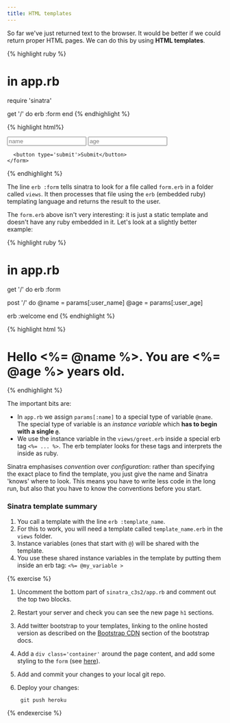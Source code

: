 ```yaml
---
title: HTML templates
---
```


So far we've just returned text to the browser. It would be better if we could return proper HTML pages. We can do this by using **HTML templates**.

{% highlight ruby %}
# in app.rb

require 'sinatra'

get '/' do
  erb :form
end
{% endhighlight %}

{% highlight html%}
<!-- in views/form.erb -->

<!DOCTYPE html>
<html>
<head>
  <title>Barman 2.0</title>
</head>
<body>
  <div class='container'>
    <form method="post" action='/'>
      <input type='text' name='user_name' placeholder='name'>
      <input type='text' name='user_age' placeholder='age'>

      <button type='submit'>Submit</button>
    </form>
  </div>
</body>
</html>
{% endhighlight %}

The line `erb :form` tells sinatra to look for a file called `form.erb` in a folder called `views`. It then processes that file using the `erb` (embedded ruby) templating language and returns the result to the user.

The `form.erb` above isn't very interesting: it is just a static template and doesn't have any ruby embedded in it. Let's look at a slightly better example:

{% highlight ruby %}
# in app.rb

get '/' do
  erb :form

post '/' do
  @name = params[:user_name]
  @age  = params[:user_age]

  erb :welcome
end
{% endhighlight %}

{% highlight html %}
<!-- in views/welcome.erb  -->

<!DOCTYPE html>
<html>
<head>
    <title>hello</title>
</head>
<body>
    <h1>Hello <%= @name %>. You are <%= @age %> years old.</h1>
</body>
</html>
{% endhighlight %}

The important bits are:

* In `app.rb` we assign `params[:name]` to a special type of variable `@name`. The special type of variable is an *instance variable* which **has to begin with a single `@`**.
* We use the instance variable in the `views/greet.erb` inside a special erb tag `<%= ... %>`. The erb templater looks for these tags and interprets the inside as ruby.

Sinatra emphasises *convention* over *configuration*: rather than specifying the exact place to find the template, you just give the name and Sinatra 'knows' where to look. This means you have to write less code in the long run, but also that you have to know the conventions before you start.

<div class="panel panel-primary">
  <div class="panel-heading">
    <h3 class="panel-title">Sinatra template summary</h3>
  </div>
  <div class='panel-body'>
   <ol>
      <li>You call a template with the line <code>erb :template_name</code>.</li>
      <li>For this to work, you will need a template called <code>template_name.erb</code> in the <code>views</code> folder.</li>
      <li>Instance variables (ones that start with <code>@</code>) will be shared with the template.</li>
      <li>You use these shared instance variables in the template by putting them inside an erb tag: <code>&lt;%= @my_variable &gt;</code> </li>
    </ol> 
  </div>
</div>


{% exercise %}
1. Uncomment the bottom part of `sinatra_c3s2/app.rb` and comment out the top two blocks.
2. Restart your server and check you can see the new page `h1` sections.
3. Add twitter bootstrap to your templates, linking to the online hosted version as described on the [Bootstrap CDN](http://getbootstrap.com/getting-started/#download-cdn) section of the bootstrap docs.
4. Add a `div class='container'` around the page content, and add some styling to the `form` (see [here](http://getbootstrap.com/css/#forms)).
5. Add and commit your changes to your local git repo.
6. Deploy your changes:

        git push heroku

{% endexercise %}